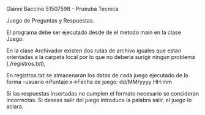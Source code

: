 Gianni Baccino 51507598 - Prueuba Tecnica

Juego de Preguntas y Respuestas.

El programa debe ser ejecutado desde de el metodo main en la clase Juego.

En la clase Archivador existen dos rutas de archivo iguales que estan orientadas a la carpeta local por lo que no deberia surigir ningun problema (./registros.txt),

En registros.txt se almacenaran los datos de cada juego ejecutado de la forma -usuario->Puntaje:x->Fecha de juego: dd/MM/yyyy HH:mm

Si las respuestas insertadas no cumplen el formato necesario se consideran incorrectas.
Si deseas salir del juego introduce la palabra salir, el juego lo aclara.
